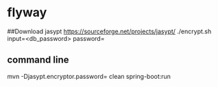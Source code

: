 # flyway

##Download jasypt
https://sourceforge.net/projects/jasypt/
 ./encrypt.sh  input=<db_password> password=<secret>

## command line
mvn -Djasypt.encryptor.password=<secret> clean spring-boot:run